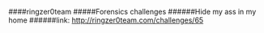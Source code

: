 ####ringzer0team
#####Forensics challenges
######Hide my ass in my home
######link: http://ringzer0team.com/challenges/65
